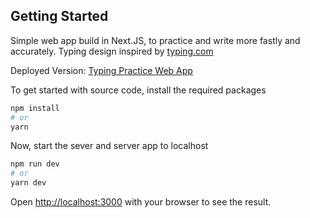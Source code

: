 ## Getting Started

Simple web app build in Next.JS, to practice and write more fastly and accurately. Typing design inspired by [typing.com](http://typing.com/)

Deployed Version: [Typing Practice Web App](https://typing-practice-webapp.vercel.app/)

To get started with source code, install the required packages
```bash
npm install
# or
yarn
```

Now, start the sever and server app to localhost

```bash
npm run dev
# or
yarn dev
```

Open [http://localhost:3000](http://localhost:3000) with your browser to see the result.